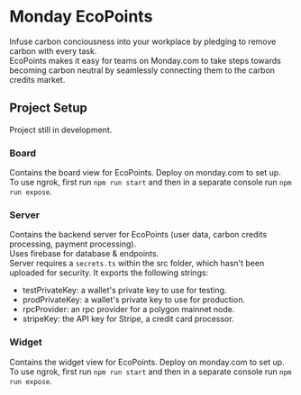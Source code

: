 # Monday EcoPoints
Infuse carbon conciousness into your workplace by pledging to remove carbon with every task.  
EcoPoints makes it easy for teams on Monday.com to take steps towards becoming carbon neutral by 
seamlessly connecting them to the carbon credits market.

## Project Setup
Project still in development.

### Board
Contains the board view for EcoPoints. Deploy on monday.com to set up.  
To use ngrok, first run `npm run start` and then in a separate console run `npm run expose`.

### Server
Contains the backend server for EcoPoints (user data, carbon credits processing, payment processing).  
Uses firebase for database & endpoints.  
Server requires a `secrets.ts` within the src folder, which hasn't been uploaded for security. It 
exports the following strings:  
- testPrivateKey: a wallet's private key to use for testing.
- prodPrivateKey: a wallet's private key to use for production.
- rpcProvider: an rpc provider for a polygon mainnet node.
- stripeKey: the API key for Stripe, a credit card processor.

### Widget
Contains the widget view for EcoPoints. Deploy on monday.com to set up.  
To use ngrok, first run `npm run start` and then in a separate console run `npm run expose`.